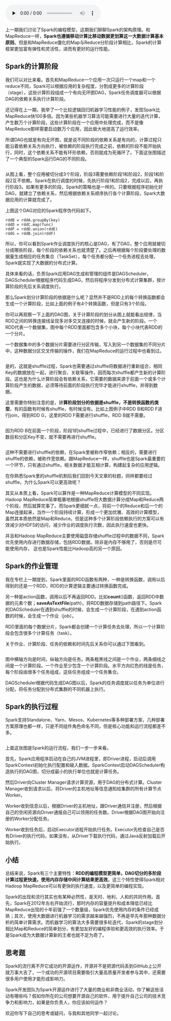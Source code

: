 <audio id="audio" title="13 | 同样的本质，为何Spark可以更高效？" controls="" preload="none"><source id="mp3" src="https://static001.geekbang.org/resource/audio/0a/6d/0aa70ae339115159fedc54c27690566d.mp3"></audio>

上一期我们讨论了Spark的编程模型，这期我们聊聊Spark的架构原理。和MapReduce一样，**Spark也遵循移动计算比移动数据更划算这一大数据计算基本原则**。但是和MapReduce僵化的Map与Reduce分阶段计算相比，Spark的计算框架更加富有弹性和灵活性，进而有更好的运行性能。

## Spark的计算阶段

我们可以对比来看。首先和MapReduce一个应用一次只运行一个map和一个reduce不同，Spark可以根据应用的复杂程度，分割成更多的计算阶段（stage），这些计算阶段组成一个有向无环图DAG，Spark任务调度器可以根据DAG的依赖关系执行计算阶段。

还记得在上一期，我举了一个比较逻辑回归机器学习性能的例子，发现Spark比MapReduce快100多倍。因为某些机器学习算法可能需要进行大量的迭代计算，产生数万个计算阶段，这些计算阶段在一个应用中处理完成，而不是像MapReduce那样需要启动数万个应用，因此极大地提高了运行效率。

所谓DAG也就是有向无环图，就是说不同阶段的依赖关系是有向的，计算过程只能沿着依赖关系方向执行，被依赖的阶段执行完成之前，依赖的阶段不能开始执行，同时，这个依赖关系不能有环形依赖，否则就成为死循环了。下面这张图描述了一个典型的Spark运行DAG的不同阶段。

<img src="https://static001.geekbang.org/resource/image/c8/db/c8cf515c664b478e51058565e0d4a8db.png" alt="">

从图上看，整个应用被切分成3个阶段，阶段3需要依赖阶段1和阶段2，阶段1和阶段2互不依赖。Spark在执行调度的时候，先执行阶段1和阶段2，完成以后，再执行阶段3。如果有更多的阶段，Spark的策略也是一样的。只要根据程序初始化好DAG，就建立了依赖关系，然后根据依赖关系顺序执行各个计算阶段，Spark大数据应用的计算就完成了。

上图这个DAG对应的Spark程序伪代码如下。

```
rddB = rddA.groupBy(key)
rddD = rddC.map(func)
rddF = rddD.union(rddE)
rddG = rddB.join(rddF)

```

所以，你可以看到Spark作业调度执行的核心是DAG，有了DAG，整个应用就被切分成哪些阶段，每个阶段的依赖关系也就清楚了。之后再根据每个阶段要处理的数据量生成相应的任务集合（TaskSet），每个任务都分配一个任务进程去处理，Spark就实现了大数据的分布式计算。

具体来看的话，负责Spark应用DAG生成和管理的组件是DAGScheduler，DAGScheduler根据程序代码生成DAG，然后将程序分发到分布式计算集群，按计算阶段的先后关系调度执行。

那么Spark划分计算阶段的依据是什么呢？显然并不是RDD上的每个转换函数都会生成一个计算阶段，比如上面的例子有4个转换函数，但是只有3个阶段。

你可以再观察一下上面的DAG图，关于计算阶段的划分从图上就能看出规律，当RDD之间的转换连接线呈现多对多交叉连接的时候，就会产生新的阶段。一个RDD代表一个数据集，图中每个RDD里面都包含多个小块，每个小块代表RDD的一个分片。

一个数据集中的多个数据分片需要进行分区传输，写入到另一个数据集的不同分片中，这种数据分区交叉传输的操作，我们在MapReduce的运行过程中也看到过。

<img src="https://static001.geekbang.org/resource/image/d6/c7/d64daa9a621c1d423d4a1c13054396c7.png" alt="">

是的，这就是shuffle过程，Spark也需要通过shuffle将数据进行重新组合，相同Key的数据放在一起，进行聚合、关联等操作，因而每次shuffle都产生新的计算阶段。这也是为什么计算阶段会有依赖关系，它需要的数据来源于前面一个或多个计算阶段产生的数据，必须等待前面的阶段执行完毕才能进行shuffle，并得到数据。

这里需要你特别注意的是，**计算阶段划分的依据是shuffle，不是转换函数的类型**，有的函数有时候有shuffle，有时候没有。比如上图例子中RDD B和RDD F进行join，得到RDD G，这里的RDD F需要进行shuffle，RDD B就不需要。

<img src="https://static001.geekbang.org/resource/image/4e/8b/4e5c79d1ad7152bc8ab8bc350cf6778b.png" alt="">

因为RDD B在前面一个阶段，阶段1的shuffle过程中，已经进行了数据分区。分区数目和分区Key不变，就不需要再进行shuffle。

<img src="https://static001.geekbang.org/resource/image/46/25/4650b622d9c6ed5f65670482cc8ca325.png" alt="">

这种不需要进行shuffle的依赖，在Spark里被称作窄依赖；相反的，需要进行shuffle的依赖，被称作宽依赖。跟MapReduce一样，shuffle也是Spark最重要的一个环节，只有通过shuffle，相关数据才能互相计算，构建起复杂的应用逻辑。

在你熟悉Spark里的shuffle机制后我们回到今天文章的标题，同样都要经过shuffle，为什么Spark可以更高效呢？

其实从本质上看，Spark可以算作是一种MapReduce计算模型的不同实现。Hadoop MapReduce简单粗暴地根据shuffle将大数据计算分成Map和Reduce两个阶段，然后就算完事了。而Spark更细腻一点，将前一个的Reduce和后一个的Map连接起来，当作一个阶段持续计算，形成一个更加优雅、高效的计算模型，虽然其本质依然是Map和Reduce。但是这种多个计算阶段依赖执行的方案可以有效减少对HDFS的访问，减少作业的调度执行次数，因此执行速度也更快。

并且和Hadoop MapReduce主要使用磁盘存储shuffle过程中的数据不同，Spark优先使用内存进行数据存储，包括RDD数据。除非是内存不够用了，否则是尽可能使用内存， 这也是Spark性能比Hadoop高的另一个原因。

## Spark的作业管理

我在专栏上一期提到，Spark里面的RDD函数有两种，一种是转换函数，调用以后得到的还是一个RDD，RDD的计算逻辑主要通过转换函数完成。

另一种是action函数，调用以后不再返回RDD。比如**count**()函数，返回RDD中数据的元素个数；**saveAsTextFile**(path)，将RDD数据存储到path路径下。Spark的DAGScheduler在遇到shuffle的时候，会生成一个计算阶段，在遇到action函数的时候，会生成一个作业（job）。

RDD里面的每个数据分片，Spark都会创建一个计算任务去处理，所以一个计算阶段会包含很多个计算任务（task）。

关于作业、计算阶段、任务的依赖和时间先后关系你可以通过下图看到。

<img src="https://static001.geekbang.org/resource/image/2b/d0/2bf9e431bbd543165588a111513567d0.png" alt="">

图中横轴方向是时间，纵轴方向是任务。两条粗黑线之间是一个作业，两条细线之间是一个计算阶段。一个作业至少包含一个计算阶段。水平方向红色的线是任务，每个阶段由很多个任务组成，这些任务组成一个任务集合。

DAGScheduler根据代码生成DAG图以后，Spark的任务调度就以任务为单位进行分配，将任务分配到分布式集群的不同机器上执行。

## Spark的执行过程

Spark支持Standalone、Yarn、Mesos、Kubernetes等多种部署方案，几种部署方案原理也都一样，只是不同组件角色命名不同，但是核心功能和运行流程都差不多。

<img src="https://static001.geekbang.org/resource/image/16/db/164e9460133d7744d0315a876e7b6fdb.png" alt="">

上面这张图是Spark的运行流程，我们一步一步来看。

首先，Spark应用程序启动在自己的JVM进程里，即Driver进程，启动后调用SparkContext初始化执行配置和输入数据。SparkContext启动DAGScheduler构造执行的DAG图，切分成最小的执行单位也就是计算任务。

然后Driver向Cluster Manager请求计算资源，用于DAG的分布式计算。Cluster Manager收到请求以后，将Driver的主机地址等信息通知给集群的所有计算节点Worker。

Worker收到信息以后，根据Driver的主机地址，跟Driver通信并注册，然后根据自己的空闲资源向Driver通报自己可以领用的任务数。Driver根据DAG图开始向注册的Worker分配任务。

Worker收到任务后，启动Executor进程开始执行任务。Executor先检查自己是否有Driver的执行代码，如果没有，从Driver下载执行代码，通过Java反射加载后开始执行。

## 小结

总结来说，Spark有三个主要特性：**RDD的编程模型更简单，DAG切分的多阶段计算过程更快速，使用内存存储中间计算结果更高效**。这三个特性使得Spark相对Hadoop MapReduce可以有更快的执行速度，以及更简单的编程实现。

Spark的出现和流行其实也有某种必然性，是天时、地利、人和的共同作用。首先，Spark在2012年左右开始流行，那时内存的容量提升和成本降低已经比MapReduce出现的十年前强了一个数量级，Spark优先使用内存的条件已经成熟；其次，使用大数据进行机器学习的需求越来越强烈，不再是早先年那种数据分析的简单计算需求。而机器学习的算法大多需要很多轮迭代，Spark的stage划分相比Map和Reduce的简单划分，有更加友好的编程体验和更高效的执行效率。于是Spark成为大数据计算新的王者也就不足为奇了。

## 思考题

Spark的流行离不开它成功的开源运作，开源并不是把源代码丢到GitHub上公开就万事大吉了，一个成功的开源项目需要吸引大量高质量开发者参与其中，还需要很多用户使用才能形成影响力。

Spark开发团队为Spark开源运作进行了大量的商业和非商业活动，你了解这些活动有哪些吗？假如你所在的公司想要开源自己的软件，用于提升自己公司的技术竞争力和影响力，如果是你负责人，你应该如何运作？

欢迎你写下自己的思考或疑问，与我和其他同学一起讨论。
